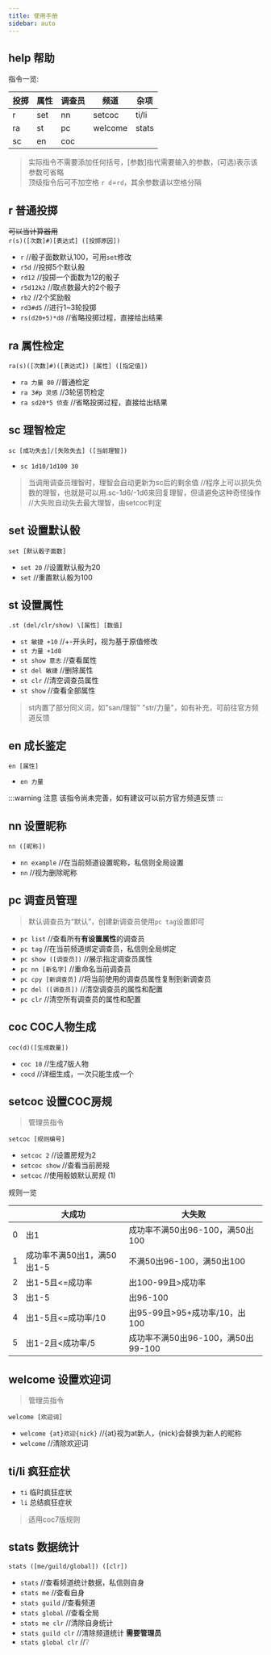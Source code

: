 ```yaml
---
title: 使用手册
sidebar: auto
---
```


 ## help 帮助

指令一览:　

| 投掷 | 属性 | 调查员 | 频道    |   杂项 |
| ---- | ---- | ----- | ------- | ----- |
| r    | set  | nn    | setcoc  | ti/li |
| ra   | st   | pc    | welcome | stats |
| sc   | en   | coc   |         |       |

 > 实际指令不需要添加任何括号，[参数]指代需要输入的参数，(可选)表示该参数可省略  
   顶级指令后可不加空格 `r d`=`rd`，其余参数请以空格分隔

 ## r 普通投掷
 ~~可以当计算器用~~  
`r(s)([次数]#)[表达式] ([投掷原因])`

 - `r` //骰子面数默认100，可用`set`修改
 - `r5d` //投掷5个默认骰
 - `rd12` //投掷一个面数为12的骰子
 - `r5d12k2` //取点数最大的2个骰子
 - `rb2` //2个奖励骰
 - `rd3#d5` //进行1~3轮投掷
 - `rs(d20+5)*d8` //省略投掷过程，直接给出结果

 ## ra 属性检定
 
`ra(s)([次数]#)([表达式]) [属性] ([指定值])`

 - `ra 力量 80` //普通检定
 - `ra 3#p 灵感` //3轮惩罚检定
 - `ra sd20*5 侦查` //省略投掷过程，直接给出结果


 ## sc 理智检定
 
`sc [成功失去]/[失败失去] ([当前理智])`

 - `sc 1d10/1d100 30`
 
 > 当调用调查员理智时，理智会自动更新为sc后的剩余值 //程序上可以损失负数的理智，也就是可以用.sc-1d6/-1d6来回复理智，但请避免这种奇怪操作 //大失败自动失去最大理智，由setcoc判定
 
 
 ## set 设置默认骰
 
`set [默认骰子面数]`

 - `set 20` //设置默认骰为20
 - `set` //重置默认骰为100
 
 
 ## st 设置属性

`.st (del/clr/show) \[属性] [数值]`  
 
 - `st 敏捷 +10` //+-开头时，视为基于原值修改
 - `st 力量 +1d8`
 - `st show 意志` //查看属性
 - `st del 敏捷` //删除属性
 - `st clr` //清空调查员属性  
 - `st show` //查看全部属性
 
 > st内置了部分同义词，如"san/理智" "str/力量"，如有补充，可前往官方频道反馈

 ## en 成长鉴定
 
`en [属性]`

 - `en 力量`
 
:::warning 注意
该指令尚未完善，如有建议可以前方官方频道反馈
:::

 ## nn 设置昵称
 
 `nn ([昵称])`
 
 - `nn example` //在当前频道设置昵称，私信则全局设置
 - `nn` //视为删除昵称
 
 ## pc 调查员管理
 
 > 默认调查员为“默认”，创建新调查员使用`pc tag`设置即可

 - `pc list` //查看所有**有设置属性**的调查员
 - `pc tag` //在当前频道绑定调查员，私信则全局绑定
 - `pc show ([调查员])` //展示指定调查员属性
 - `pc nn [新名字]` //重命名当前调查员
 - `pc cpy [新调查员]` //将当前使用的调查员属性复制到新调查员
 - `pc del ([调查员])` //清空调查员的属性和配置
 - `pc clr` //清空所有调查员的属性和配置

 ## coc COC人物生成
 
`coc(d)([生成数量])`

 - `coc 10` //生成7版人物
 - `cocd` //详细生成，一次只能生成一个
 
 ## setcoc 设置COC房规
 
 > 管理员指令

`setcoc [规则编号]`

 - `setcoc 2` //设置房规为2
 - `setcoc show` //查看当前房规
 - `setcoc` //使用骰娘默认房规 (1)
 
 规则一览

|     | 大成功 | 大失败 |
| --- | ------ | ----- |
| 0 | 出1 | 成功率不满50出96-100，满50出100 |
| 1 | 成功率不满50出1，满50出1-5 | 不满50出96-100，满50出100 |
| 2 | 出1-5且<=成功率 | 出100-99且>成功率 |
| 3 | 出1-5 | 出96-100 |
| 4 | 出1-5且<=成功率/10 | 出95-99且>95+成功率/10，出100 |
| 5 | 出1-2且<成功率/5 | 成功率不满50出96-100，满50出99-100 |
 
 ## welcome 设置欢迎词
 
 > 管理员指令

`welcome [欢迎词]`

 - `welcome {at}欢迎{nick}` //{at}视为at新人，{nick}会替换为新人的昵称
 - `welcome` //清除欢迎词
 
 ## ti/li 疯狂症状
 
 - `ti` 临时疯狂症状
 - `li` 总结疯狂症状
 
> 适用coc7版规则

 ## stats 数据统计
 
 `stats ([me/guild/global]) ([clr])`
 
 - `stats` //查看频道统计数据，私信则自身
 - `stats me` //查看自身
 - `stats guild` //查看频道
 - `stats global` //查看全局
 - `stats me clr` //清除自身统计
 - `stats guild clr` //清除频道统计 **需要管理员**
 - `stats global clr` //❔